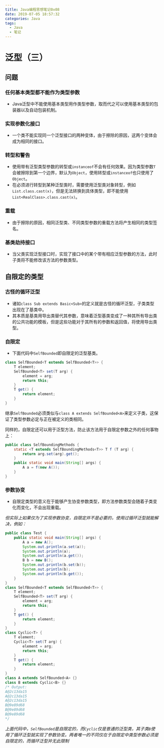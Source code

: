 ```yaml
---
title: Java编程思想笔记0x08
date: 2019-07-05 18:57:32
categories: Java
tags:
  - Java
  - 笔记
---
```


# 泛型（三）

## 问题

### 任何基本类型都不能作为类型参数

- Java泛型中不能使用基本类型用作类型参数，取而代之可以使用基本类型的包装器以及自动包装机制。

### 实现参数化接口

- 一个类不能实现同一个泛型接口的两种变体，由于擦除的原因，这两个变体会成为相同的接口。

### 转型和警告

- 使用带有泛型类型参数的转型或`instanceof`不会有任何效果。因为类型参数`T`会被擦除到第一个边界，默认为`Object`，使用转型或`instanceof`也只使用了`Object`。
- 在必须进行转型到某种泛型类时，需要使用泛型类对象转型，例如`List.class.cast(x)`，但是无法转换到具体类型，即不能使用`List<RealClass>.class.cast(x)`。

### 重载

- 由于擦除的原因，相同泛型类、不同类型参数的重载方法将产生相同的类型签名。

### 基类劫持接口

- 当父类实现泛型接口时，实现了接口中的某个带有相应泛型参数的方法，此时子类将不能修改该方法的参数类型。

## 自限定的类型

### 古怪的循环泛型

- 诸如`class Sub extends Basic<Sub>`的定义就是古怪的循环泛型，子类类型出现在了基类中。
- 其本质是基类用导出类替代其参数，意味着泛型基类变成了一种其所有导出类的公共功能的模板，但是这些功能对于其所有的参数和返回值，将使用导出类型。

### 自限定

- 下面代码中`SelfBounded`即自限定的泛型基类。

```java
class SelfBounded<T extends SelfBounded<T>> {
    T element;
    SelfBounded<T> set(T arg) {
        element = arg;
        return this;
    }
    T get() {
        return element;
    }
}
```

继承`SelfBounded`必须类似与`class A extends SelfBounded<A>`来定义子类，这保证了类型参数必定与正在被定义的类相同。

同样的，自限定还可以用于泛型方法，防止该方法用于自限定参数之外的任何事物上：

```java
public class SelfBoundingMethods {
    static <T extends SelfBoundingMethods<T>> T f (T arg) {
        return arg.set(arg).get();
    }
    public static void main(String[] args) {
        A a = f(new A());
    }
}
```

### 参数协变

- 自限定类型的意义在于能够产生协变参数类型，即方法参数类型会随着子类变化而变化，不会出现重载。

*但实际上如果仅为了实现参数协变，自限定并不是必要的，使用过循环泛型就能解决，例如：*

```java
public class Test {
    public static void main(String[] args) {
        A a = new A();
        System.out.println(a.set(a));
        System.out.println(a);
        System.out.println(a.get());
        B b = new B();
        System.out.println(b.set(b));
        System.out.println(b);
        System.out.println(b.get());
    }
}
class SelfBounded<T extends SelfBounded<T>> {
    T element;
    SelfBounded<T> set(T arg) {
        element = arg;
        return this;
    }
    T get() {
        return element;
    }
}
class Cyclic<T> {
    T element;
    Cyclic<T> set(T arg) {
        element = arg;
        return this;
    }
    T get() {
        return element;
    }
}
class A extends SelfBounded<A> {}
class B extends Cyclic<B> {}
/* Output:
A@2c13da15
A@2c13da15
A@2c13da15
B@9e89d68
B@9e89d68
B@9e89d68
*/
```

*上面代码中，`SelfBounded`是自限定的，而`Cyclic`仅是普通的泛型类，其子类`B`使用了循环泛型就实现了参数协变。两者唯一的不同仅在于自限定中类型参数必须是自限定的，而循环泛型并无此限制*

